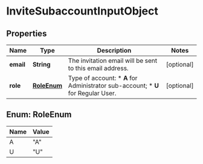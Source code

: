 
# InviteSubaccountInputObject

## Properties
Name | Type | Description | Notes
------------ | ------------- | ------------- | -------------
**email** | **String** | The invitation email will be sent to this email address. |  [optional]
**role** | [**RoleEnum**](#RoleEnum) | Type of account: *   **A** for Administrator sub-account; *   **U** for Regular User.  |  [optional]


<a name="RoleEnum"></a>
## Enum: RoleEnum
Name | Value
---- | -----
A | &quot;A&quot;
U | &quot;U&quot;



